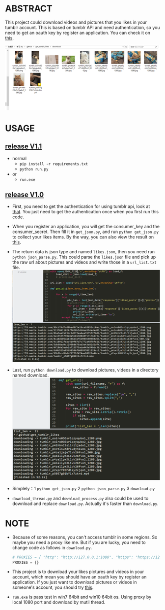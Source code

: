 # ABSTRACT

This project could download videos and pictures that you likes in your tumblr account.
This is based on tumblr API and need authentication, so you need to get an oauth key by register an application. You can check it on [this](https://www.tumblr.com/docs/en/api/v2#auth).

![This is a demo](img/download_file.png)

# USAGE

## [release V1.1](https://github.com/cyang812/get_tumblr_likes/releases/tag/V1.1)
- normal
	- `pip install -r requirements.txt`
	- `python run.py`	
- or
	- `run.exe`


## [release V1.0](https://github.com/cyang812/get_tumblr_likes/releases/tag/V1.0)
- First, you need to get the authentication for using tumblr api, look at [that](https://www.tumblr.com/docs/en/api/v2#auth). You just need to get the authentication once when you first run this code.

- When you register an application, you will get the consumer_key and the consumer_secret. Then fill it in `get_json.py`, and run `python get_json.py` to collect your likes items. By the way, you can also view the result on [this](https://api.tumblr.com/console/calls/user/likes#).

- The return data is json type and named `likes.json`, then you need run `python json_parse.py`. This could parse the `likes.json` file and pick up the raw url about pictures and videos and write those in a `url_list.txt` file.
  ![](img/json_parse.png)

- Last, run `python download.py` to download pictures, videos in a directory named download.
  ![](img/downloading.png)

- Simplely：1 `python get_json.py` 2 `python json_parse.py` 3 `download.py`

- `download_thread.py` and `download_process.py` also could be used to download and replace `download.py`. Actually it's faster than `download.py`.

# NOTE

- Because of some reasons, you can't access tumblr in some regions. So maybe you need a proxy like me. But if you are lucky, you need to change code as follows in `download.py`.
    ```python
    # PROXIES = { "http": "http://127.0.0.1:1080", "https": "https://127.0.0.1:1080" } 
	PROXIES = {}
    ```

- This project is to download your likes pictures and videos in your account, which mean you should have an oauth key by register an application. If you just want to download pictures or videos in someone's account, you should try [this](https://github.com/dixudx/tumblr-crawler). 

- `run.exe` is pass test in win7 64bit and win10 64bit os. Using proxy by local 1080 port and download by mutil thread.